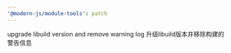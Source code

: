 ```yaml
---
'@modern-js/module-tools': patch
---
```


upgrade libuild version and remove warning log
升级libuild版本并移除构建的警告信息
